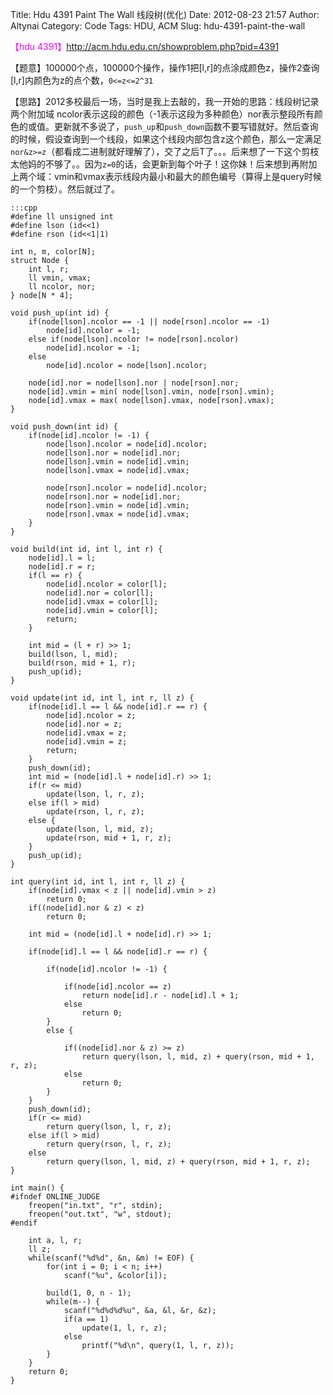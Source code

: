Title: Hdu 4391 Paint The Wall 线段树(优化)
Date: 2012-08-23 21:57
Author: Altynai
Category: Code
Tags: HDU, ACM
Slug: hdu-4391-paint-the-wall

<span style="color: #ff00ff;">【hdu
4391】</span><http://acm.hdu.edu.cn/showproblem.php?pid=4391>

【题意】100000个点，100000个操作，操作1把[l,r]的点涂成颜色z，操作2查询[l,r]内颜色为z的点个数，`0<=z<=2^31`

【思路】2012多校最后一场，当时是我上去敲的，我一开始的思路：线段树记录两个附加域
ncolor表示这段的颜色（-1表示这段为多种颜色）nor表示整段所有颜色的或值。更新就不多说了，`push_up`和`push_down`函数不要写错就好。然后查询的时候，假设查询到一个线段，如果这个线段内部包含z这个颜色，那么一定满足`nor&z>=z`（都看成二进制就好理解了），交了之后T了。。。后来想了一下这个剪枝太他妈的不够了。。因为`z=0`的话，会更新到每个叶子！这你妹！后来想到再附加上两个域：vmin和vmax表示线段内最小和最大的颜色编号（算得上是query时候的一个剪枝）。然后就过了。

    :::cpp
    #define ll unsigned int
    #define lson (id<<1)
    #define rson (id<<1|1)

    int n, m, color[N];
    struct Node {
        int l, r;
        ll vmin, vmax;
        ll ncolor, nor;
    } node[N * 4];

    void push_up(int id) {
        if(node[lson].ncolor == -1 || node[rson].ncolor == -1)
            node[id].ncolor = -1;
        else if(node[lson].ncolor != node[rson].ncolor)
            node[id].ncolor = -1;
        else
            node[id].ncolor = node[lson].ncolor;

        node[id].nor = node[lson].nor | node[rson].nor;
        node[id].vmin = min( node[lson].vmin, node[rson].vmin);
        node[id].vmax = max( node[lson].vmax, node[rson].vmax);
    }

    void push_down(int id) {
        if(node[id].ncolor != -1) {
            node[lson].ncolor = node[id].ncolor;
            node[lson].nor = node[id].nor;
            node[lson].vmin = node[id].vmin;
            node[lson].vmax = node[id].vmax;

            node[rson].ncolor = node[id].ncolor;
            node[rson].nor = node[id].nor;
            node[rson].vmin = node[id].vmin;
            node[rson].vmax = node[id].vmax;
        }
    }

    void build(int id, int l, int r) {
        node[id].l = l;
        node[id].r = r;
        if(l == r) {
            node[id].ncolor = color[l];
            node[id].nor = color[l];
            node[id].vmax = color[l];
            node[id].vmin = color[l];
            return;
        }

        int mid = (l + r) >> 1;
        build(lson, l, mid);
        build(rson, mid + 1, r);
        push_up(id);
    }

    void update(int id, int l, int r, ll z) {
        if(node[id].l == l && node[id].r == r) {
            node[id].ncolor = z;
            node[id].nor = z;
            node[id].vmax = z;
            node[id].vmin = z;
            return;
        }
        push_down(id);
        int mid = (node[id].l + node[id].r) >> 1;
        if(r <= mid)
            update(lson, l, r, z);
        else if(l > mid)
            update(rson, l, r, z);
        else {
            update(lson, l, mid, z);
            update(rson, mid + 1, r, z);
        }
        push_up(id);
    }

    int query(int id, int l, int r, ll z) {
        if(node[id].vmax < z || node[id].vmin > z)
            return 0;
        if((node[id].nor & z) < z)
            return 0;

        int mid = (node[id].l + node[id].r) >> 1;

        if(node[id].l == l && node[id].r == r) {

            if(node[id].ncolor != -1) {

                if(node[id].ncolor == z)
                    return node[id].r - node[id].l + 1;
                else
                    return 0;
            }
            else {

                if((node[id].nor & z) >= z)
                    return query(lson, l, mid, z) + query(rson, mid + 1, r, z);
                else
                    return 0;
            }
        }
        push_down(id);
        if(r <= mid)
            return query(lson, l, r, z);
        else if(l > mid)
            return query(rson, l, r, z);
        else
            return query(lson, l, mid, z) + query(rson, mid + 1, r, z);
    }

    int main() {
    #ifndef ONLINE_JUDGE
        freopen("in.txt", "r", stdin);
        freopen("out.txt", "w", stdout);
    #endif

        int a, l, r;
        ll z;
        while(scanf("%d%d", &n, &m) != EOF) {
            for(int i = 0; i < n; i++)
                scanf("%u", &color[i]);

            build(1, 0, n - 1);
            while(m--) {
                scanf("%d%d%d%u", &a, &l, &r, &z);
                if(a == 1)
                    update(1, l, r, z);
                else
                    printf("%d\n", query(1, l, r, z));
            }
        }
        return 0;
    }

